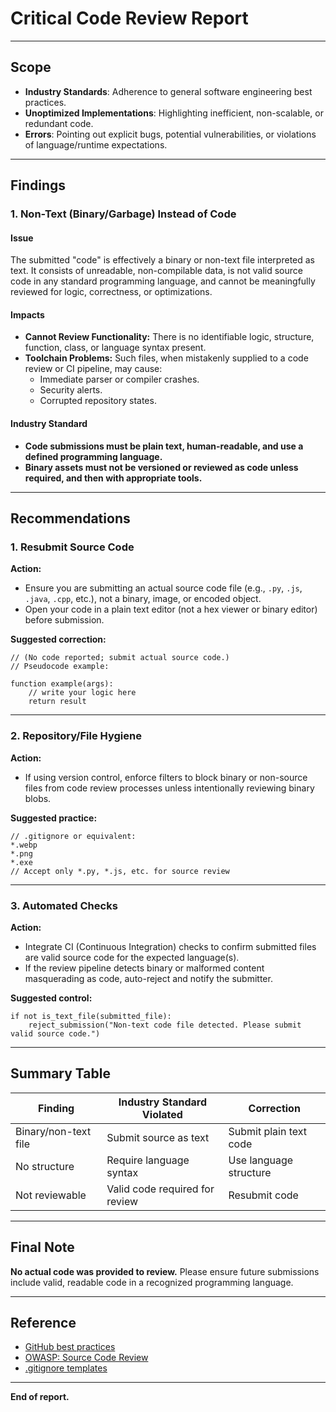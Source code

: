 # Critical Code Review Report

---

## Scope

- **Industry Standards**: Adherence to general software engineering best practices.
- **Unoptimized Implementations**: Highlighting inefficient, non-scalable, or redundant code.
- **Errors**: Pointing out explicit bugs, potential vulnerabilities, or violations of language/runtime expectations.

---

## Findings

### 1. Non-Text (Binary/Garbage) Instead of Code

#### **Issue**
The submitted "code" is effectively a binary or non-text file interpreted as text. It consists of unreadable, non-compilable data, is not valid source code in any standard programming language, and cannot be meaningfully reviewed for logic, correctness, or optimizations.

#### **Impacts**
- **Cannot Review Functionality:** There is no identifiable logic, structure, function, class, or language syntax present.
- **Toolchain Problems:** Such files, when mistakenly supplied to a code review or CI pipeline, may cause:
    - Immediate parser or compiler crashes.
    - Security alerts.
    - Corrupted repository states.

#### **Industry Standard**
- **Code submissions must be plain text, human-readable, and use a defined programming language.** 
- **Binary assets must not be versioned or reviewed as code unless required, and then with appropriate tools.**

---

## Recommendations

### 1. **Resubmit Source Code**

**Action:**
- Ensure you are submitting an actual source code file (e.g., `.py`, `.js`, `.java`, `.cpp`, etc.), not a binary, image, or encoded object.
- Open your code in a plain text editor (not a hex viewer or binary editor) before submission.

**Suggested correction:**
```pseudo
// (No code reported; submit actual source code.)
// Pseudocode example:

function example(args):
    // write your logic here
    return result
```

---

### 2. **Repository/File Hygiene**

**Action:**
- If using version control, enforce filters to block binary or non-source files from code review processes unless intentionally reviewing binary blobs.

**Suggested practice:**
```pseudo
// .gitignore or equivalent:
*.webp
*.png
*.exe
// Accept only *.py, *.js, etc. for source review
```

---

### 3. **Automated Checks**

**Action:**
- Integrate CI (Continuous Integration) checks to confirm submitted files are valid source code for the expected language(s).
- If the review pipeline detects binary or malformed content masquerading as code, auto-reject and notify the submitter.

**Suggested control:**
```pseudo
if not is_text_file(submitted_file):
    reject_submission("Non-text code file detected. Please submit valid source code.")
```

---

## Summary Table

| Finding              | Industry Standard Violated     | Correction           |
|----------------------|-------------------------------|----------------------|
| Binary/non-text file | Submit source as text         | Submit plain text code|
| No structure         | Require language syntax       | Use language structure|
| Not reviewable       | Valid code required for review| Resubmit code        |

---

## Final Note

**No actual code was provided to review.** Please ensure future submissions include valid, readable code in a recognized programming language.

---

## Reference

- [GitHub best practices](https://docs.github.com/en/get-started/quickstart/github-flow)
- [OWASP: Source Code Review](https://owasp.org/www-community/Source_Code_Analysis_Tools)
- [.gitignore templates](https://github.com/github/gitignore)

---

**End of report.**